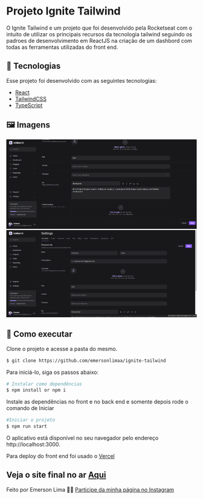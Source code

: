 # Projeto Ignite Tailwind

  O Ignite Tailwind e um projeto que foi desenvolvido pela Rocketseat com o intuito de utilizar os principais recursos da tecnologia tailwind seguindo os padroes de desenvolvimento em ReactJS na criação de um dashbord com todas as ferramentas utilizadas do front end.
<br>

##  🧪 Tecnologias

Esse projeto foi desenvolvido com as seguintes tecnologias:

- [ React ](https://reactjs.org)
- [ TailwindCSS ](https://www.tailwindcss.com/)
- [ TypeScript ](https://www.typescriptlang.org/)

##  🖼️ Imagens

  ![Screenshot](https://github.com/emersonlimaa/ignite-tailwind/blob/main/images/1.png?raw=true)
  ![Screenshot](https://github.com/emersonlimaa/ignite-tailwind/blob/main/images/2.png?raw=true)

##  🚀 Como executar

Clone o projeto e acesse a pasta do mesmo.

```bash
$ git clone https://github.com/emersonlimaa/ignite-tailwind
```

Para iniciá-lo, siga os passos abaixo:
```bash
# Instalar como dependências
$ npm install or npm i
```

Instale as dependências no front e no back end e somente depois rode o comando de Iniciar
```bash
#Iniciar o projeto
$ npm run start
```
O aplicativo está disponível no seu navegador pelo endereço http://localhost:3000.

Para deploy do front end foi usado o [Vercel](https://vercel.com)

## Veja o site final no ar [Aqui]()

Feito por Emerson Lima 👋🏻 [ Participe da minha página no Instagram ](https://instagram.com/merscodes_)

